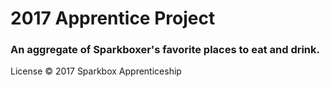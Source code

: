 # 2017 Apprentice Project
### An aggregate of Sparkboxer's favorite places to eat and drink.

License
© 2017 Sparkbox Apprenticeship
